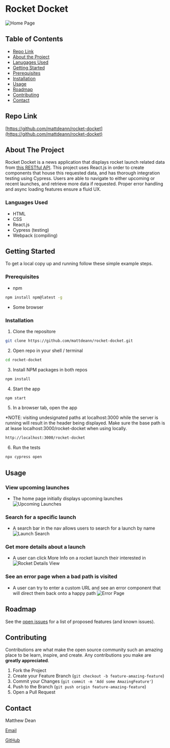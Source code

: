 # Rocket Docket
![Home Page](https://i.imgur.com/75Oe54N.png)


<!-- TABLE OF CONTENTS -->

## Table of Contents
* [Repo Link](#repo-link)
* [About the Project](#about-the-project)
* [Lanugages Used](#languages-used)
* [Getting Started](#getting-started)
* [Prerequisites](#prerequisites)
* [Installation](#installation)
* [Usage](#usage)
* [Roadmap](#roadmap)
* [Contributing](#contributing)
* [Contact](#contact)


<!-- REPO LINK -->
## Repo Link

[https://github.com/mattdeann/rocket-docket](https://github.com/mattdeann/rocket-docket)


<!-- ABOUT THE PROJECT -->
## About The Project

Rocket Docket is a news application that displays rocket launch related data from [this RESTful API](https://thespacedevs.com/llapi). This project uses React.js in order to create components that house this requested data, and has thorough integration testing using Cypress. Users are able to navigate to either upcoming or recent launches, and retrieve more data if requested. Proper error handling and async loading features ensure a fluid UX.


### Languages Used

* HTML
* CSS
* React.js
* Cypress (testing)
* Webpack (compiling)


<!-- GETTING STARTED -->
## Getting Started

To get a local copy up and running follow these simple example steps.


### Prerequisites
* npm
```sh
npm install npm@latest -g
```
* Some browser


### Installation

1. Clone the repositore
```sh
git clone https://github.com/mattdeann/rocket-docket.git
```

2. Open repo in your shell / terminal
```sh
cd rocket-docket

```

3. Install NPM packages in both repos
```sh
npm install
```

4. Start the app
```sh
npm start
```

5. In a browser tab, open the app

*NOTE: visiting undesignated paths at localhost:3000 while the server is running will result in the header being displayed. Make sure the base path is at lease localhost:3000/rocket-docket when using locally.

```sh
http://localhost:3000/rocket-docket
```

6. Run the tests
```sh
npx cypress open
```


<!-- USAGE EXAMPLES -->
## Usage

### View upcoming launches
  
  * The home page initially displays upcoming launches
  ![Upcoming Launches](https://i.imgur.com/Q5xMODY.gif)


### Search for a specific launch
  * A search bar in the nav allows users to search for a launch by name
  ![Launch Search](https://i.imgur.com/dr8ESi8.gif)


### Get more details about a launch
  * A user can click More Info on a rocket launch their interested in
  ![Rocket Details View](https://i.imgur.com/8EVXfdJ.gif)

### See an error page when a bad path is visited
  * A user can try to enter a custom URL and see an error component that will direct them back onto a happy path
  ![Error Page](https://i.imgur.com/3buGrbw.png)

<!-- ROADMAP -->
## Roadmap

See the [open issues](https://github.com/mattdeann/rocket-docket/issues) for a list of proposed features (and known issues).


<!-- CONTRIBUTING -->
## Contributing

Contributions are what make the open source community such an amazing place to be learn, inspire, and create. Any contributions you make are **greatly appreciated**.

1. Fork the Project
2. Create your Feature Branch (`git checkout -b feature-amazing-feature`)
3. Commit your Changes (`git commit -m 'Add some AmazingFeature'`)
4. Push to the Branch (`git push origin feature-amazing-feature`)
5. Open a Pull Request


<!-- CONTACT -->
## Contact

Matthew Dean

[Email](deanma95@gmail.com)

[GitHub](https://github.com/mattdeann)
